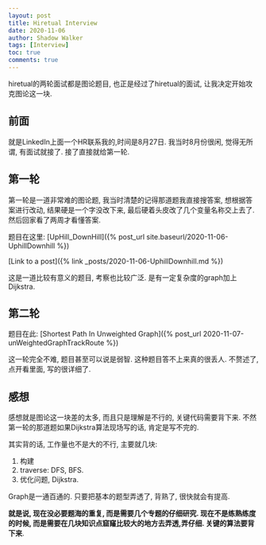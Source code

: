 ```yaml
---
layout: post
title: Hiretual Interview
date: 2020-11-06
author: Shadow Walker
tags: [Interview]
toc: true
comments: true
---
```


hiretual的两轮面试都是图论题目, 也正是经过了hiretual的面试, 让我决定开始攻克图论这一块. 

## 前面

就是LinkedIn上面一个HR联系我的,时间是8月27日.  我当时8月份很闲, 觉得无所谓, 有面试就接了. 接了直接就给第一轮. 

## 第一轮

第一轮是一道非常难的图论题, 我当时清楚的记得那道题我直接搜答案, 想根据答案进行改动, 结果硬是一个字没改下来, 最后硬着头皮改了几个变量名称交上去了.  然后回家看了两周才看懂答案. 

题目在这里: [UpHill_DownHill]({% post_url site.baseurl/2020-11-06-UphillDownhill %})


[Link to a post]({% link _posts/2020-11-06-UphillDownhill.md %})

这是一道比较有意义的题目, 考察也比较广泛. 是有一定复杂度的graph加上Dijkstra. 

## 第二轮

题目在此: [Shortest Path In Unweighted Graph]({% post_url 2020-11-07-unWeightedGraphTrackRoute %})

这一轮完全不难, 题目甚至可以说是弱智. 这种题目答不上来真的很丢人.  不赘述了, 点开看里面, 写的很详细了. 

## 感想

感想就是图论这一块差的太多, 而且只是理解是不行的, 关键代码需要背下来. 不然第一轮的那道题如果Dijkstra算法现场写的话, 肯定是写不完的. 

其实背的话, 工作量也不是大的不行, 主要就几块: 

1. 构建
2. traverse: DFS, BFS. 
3. 优化问题, Dijkstra. 

Graph是一通百通的. 只要把基本的题型弄透了, 背熟了, 很快就会有提高. 

**就是说, 现在没必要题海的重复, 而是需要几个专题的仔细研究. 现在不是练熟练度的时候, 而是需要在几块知识点窟窿比较大的地方去弄透,弄仔细. 关键的算法要背下来**. 



